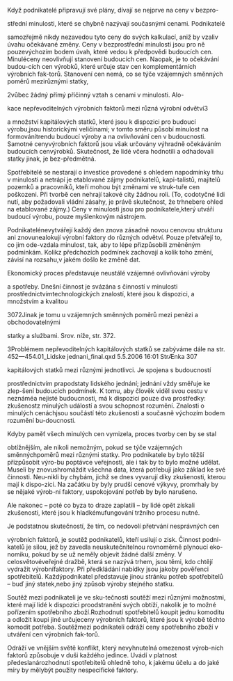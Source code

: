 
Když podnikatelé připravují své plány, dívají se nejprve na ceny v bezpro-

střední minulosti, které se chybně nazývají současnými cenami. Podnikatelé

samozřejmě nikdy nezavedou tyto ceny do svých kalkulací, aniž by vzaliv úvahu očekávané změny. Ceny v bezprostřední minulosti jsou pro ně pouzevýchozím bodem úvah, které vedou k předpovědi budoucích cen. Minuléceny neovlivňují stanovení budoucích cen. Naopak, je to očekávání budou-cích cen výrobků, které určuje stav cen komplementárních výrobních fak-torů. Stanovení cen nemá, co se týče vzájemných směnných poměrů mezirůznými statky,

2vůbec žádný přímý příčinný vztah s cenami v minulosti. Alo-

kace nepřevoditelných výrobních faktorů mezi různá výrobní odvětví3

a množství kapitálových statků, které jsou k dispozici pro budoucí výrobu,jsou historickými veličinami; v tomto směru působí minulost na formovánítrendu budoucí výroby a na ovlivňování cen v budoucnosti. Samotné cenyvýrobních faktorů jsou však určovány výhradně očekáváním budoucích cenvýrobků. Skutečnost, že lidé včera hodnotili a odhadovali statky jinak, je bez-předmětná.

Spotřebitelé se nestarají o investice provedené s ohledem napodmínky trhu v minulosti a netrápí je etablované zájmy podnikatelů, kapi-talistů, majitelů pozemků a pracovníků, kteří mohou být změnami ve struk-tuře cen poškozeni. Při tvorbě cen nehrají takové city žádnou roli. (To, codotyčné lidi nutí, aby požadovali vládní zásahy, je právě skutečnost, že trhnebere ohled na etablované zájmy.) Ceny v minulosti jsou pro podnikatele,který utváří budoucí výrobu, pouze myšlenkovým nástrojem.

Podnikatelénevytvářejí každý den znova zásadně novou cenovou strukturu ani znovunealokují výrobní faktory do různých odvětví. Pouze přetvářejí to, co jim ode-vzdala minulost, tak, aby to lépe přizpůsobili změněným podmínkám. Kolikz předchozích podmínek zachovají a kolik toho změní, závisí na rozsahu,v jakém došlo ke změně dat.

Ekonomický proces představuje neustálé vzájemné ovlivňování výroby

a spotřeby. Dnešní činnost je svázána s činností v minulosti prostřednictvímtechnologických znalostí, které jsou k dispozici, a množstvím a kvalitou

3072Jinak je tomu u vzájemných směnných poměrů mezi penězi a obchodovatelnými

statky a službami. Srov. níže, str. 372.

3Problémem nepřevoditelných kapitálových statků se zabýváme dále na str. 452—454.01_Lidske jednani_final.qxd 5.5.2006 16:01 StrÆnka 307

kapitálových statků mezi různými jednotlivci. Je spojena s budoucností

prostřednictvím prapodstaty lidského jednání; jednání vždy směřuje ke zlep-šení budoucích podmínek. K tomu, aby člověk viděl svou cestu v neznáméa nejisté budoucnosti, má k dispozici pouze dva prostředky: zkušenostz minulých událostí a svou schopnost rozumění. Znalosti o minulých cenáchjsou součástí této zkušenosti a současně výchozím bodem rozumění bu-doucnosti.

Kdyby paměť všech minulých cen vymizela, proces tvorby cen by se stal

obtížnějším, ale nikoli nemožným, pokud se týče vzájemných směnnýchpoměrů mezi různými statky. Pro podnikatele by bylo těžší přizpůsobit výro-bu poptávce veřejnosti, ale i tak by to bylo možné udělat. Museli by znovushromáždit všechna data, která potřebují jako základ ke své činnosti. Neu-nikli by chybám, jichž se dnes vyvarují díky zkušenosti, kterou mají k dispo-zici. Na začátku by byly prudší cenové výkyvy, promrhaly by se nějaké výrob-ní faktory, uspokojování potřeb by bylo narušeno.

Ale nakonec – poté co byza to draze zaplatili – by lidé opět získali zkušenosti, které jsou k hladkémufungování tržního procesu nutné.

Je podstatnou skutečností, že tím, co nedovolí přetrvání nesprávných cen

výrobních faktorů, je soutěž podnikatelů, kteří usilují o zisk. Činnost podni-katelů je silou, jež by zavedla neuskutečnitelnou rovnoměrně plynoucí eko-nomiku, pokud by se už neměly objevit žádné další změny. V celosvětovéveřejné dražbě, která se nazývá trhem, jsou těmi, kdo chtějí vydražit výrobnífaktory. Při předkládání nabídky jsou jakoby pověřenci spotřebitelů. Každýpodnikatel představuje jinou stránku potřeb spotřebitelů – buď jiný statek,nebo jiný způsob výroby stejného statku.

Soutěž mezi podnikateli je ve sku-tečnosti soutěží mezi různými možnostmi, které mají lidé k dispozici proodstranění svých obtíží, nakolik je to možné pořízením spotřebního zboží.Rozhodnutí spotřebitelů koupit jednu komoditu a odložit koupi jiné určujeceny výrobních faktorů, které jsou k výrobě těchto komodit potřeba. Soutěžmezi podnikateli odráží ceny spotřebního zboží v utváření cen výrobních fak-torů.

Odráží ve vnějším světě konflikt, který nevyhnutelná omezenost výrob-ních faktorů způsobuje v duši každého jedince. Uvádí v platnost předeslanározhodnutí spotřebitelů ohledně toho, k jakému účelu a do jaké míry by mělybýt použity nespecifické faktory.
